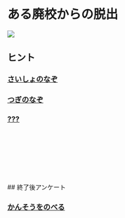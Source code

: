 # ある廃校からの脱出

![](logo.png)

## ヒント

### [さいしょのなぞ](hint/floor1/)

### [つぎのなぞ](hint/floor2/)

### [???](hint/last/)

<br />
<br />
<br />
<br />
<br />
<br />
<br />
## 終了後アンケート

### [かんそうをのべる](https://goo.gl/forms/tMZHrNIDCBpFxWao2)
